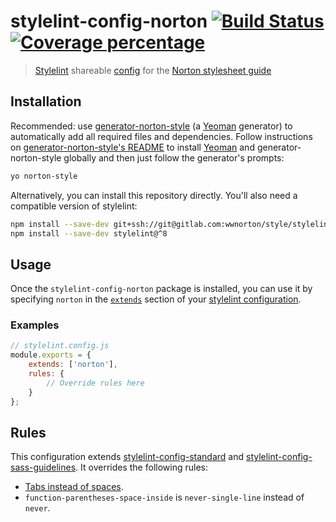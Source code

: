 # stylelint-config-norton [![Build Status][gitlab-ci-image]][gitlab-ci-url] [![Coverage percentage][gitlab-coverage-image]][gitlab-coverage-url]
> [Stylelint](https://github.com/stylelint/stylelint) shareable [config](https://github.com/stylelint/stylelint/blob/master/docs/user-guide/configuration.md) for the [Norton stylesheet guide](https://gitlab.com/wwnorton/style)


## Installation
Recommended: use [generator-norton-style](https://gitlab.com/wwnorton/style/generator-norton-style) (a [Yeoman](http://yeoman.io/) generator) to automatically add all required files and dependencies. Follow instructions on [generator-norton-style's README](https://gitlab.com/wwnorton/style/generator-norton-style/blob/master/README.md) to install [Yeoman](http://yeoman.io/) and generator-norton-style globally and then just follow the generator's prompts:

```bash
yo norton-style
```

Alternatively, you can install this repository directly. You'll also need a compatible version of stylelint:
```bash
npm install --save-dev git+ssh://git@gitlab.com:wwnorton/style/stylelint-config-norton.git#v1.1.2
npm install --save-dev stylelint@^8
```


## Usage
Once the `stylelint-config-norton` package is installed, you can use it by specifying `norton` in the [`extends`](https://github.com/stylelint/stylelint/blob/master/docs/user-guide/configuration.md#extends) section of your [stylelint configuration](https://github.com/stylelint/stylelint/blob/master/docs/user-guide/configuration.md).

### Examples
```js
// stylelint.config.js
module.exports = {
    extends: ['norton'],
    rules: {
        // Override rules here
    }
};
```


## Rules
This configuration extends [stylelint-config-standard](https://github.com/stylelint/stylelint-config-standard) and [stylelint-config-sass-guidelines](https://github.com/bjankord/stylelint-config-sass-guidelines). It overrides the following rules:

* [Tabs instead of spaces](https://gitlab.com/wwnorton/style/guide/issues/1).
* `function-parentheses-space-inside` is `never-single-line` instead of `never`.

[gitlab-ci-image]: https://gitlab.com/wwnorton/style/stylelint-config-norton/badges/master/build.svg
[gitlab-ci-url]: https://gitlab.com/wwnorton/style/stylelint-config-norton/commits/master
[gitlab-coverage-image]: https://gitlab.com/wwnorton/style/stylelint-config-norton/badges/master/coverage.svg
[gitlab-coverage-url]: https://gitlab.com/wwnorton/style/stylelint-config-norton/pipelines
